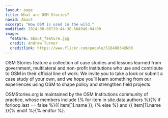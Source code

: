 ```yaml
---
layout: page
title: What are OSM Stories?
navid: About
excerpt: "How OSM is used in the wild."
modified: 2014-08-08T19:44:38.564948-04:00
image:
  feature: about_feature.jpg
  credit: Andrew Turner
  creditlink: https://www.flickr.com/people/51648834@N00
---
```


OSM Stories feature a collection of case studies and lessons learned from government, multilateral and non-profit institutions who use and contribute to OSM in their official line of work. We invite you to take a look or submit a case study of your own, and we hope you’ll learn something from our experiences using OSM to shape policy and strengthen field projects.

OSMStories.org is maintained by the OSM Institutions community of practice, whose members include {% for item in site.data.authors %}{% if forloop.last == false %}{{ item[1].name }}, {% else %} and {{ item[1].name }}{% endif %}{% endfor %}.
